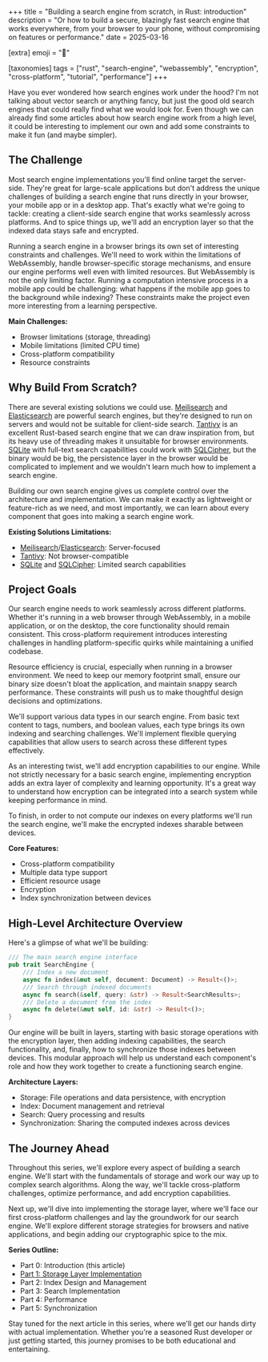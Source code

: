 +++
title = "Building a search engine from scratch, in Rust: introduction"
description = "Or how to build a secure, blazingly fast search engine that works everywhere, from your browser to your phone, without compromising on features or performance."
date = 2025-03-16

[extra]
emoji = "🦀"

[taxonomies]
tags = ["rust", "search-engine", "webassembly", "encryption", "cross-platform", "tutorial", "performance"]
+++

Have you ever wondered how search engines work under the hood? I'm not talking about vector search or anything fancy, but just the good old search engines that could really find what we would look for.
Even though we can already find some articles about how search engine work from a high level, it could be interesting to implement our own and add some constraints to make it fun (and maybe simpler).

## The Challenge

Most search engine implementations you'll find online target the server-side. They're great for large-scale applications but don't address the unique challenges of building a search engine that runs directly in your browser, your mobile app or in a desktop app. That's exactly what we're going to tackle: creating a client-side search engine that works seamlessly across platforms. And to spice things up, we'll add an encryption layer so that the indexed data stays safe and encrypted.

Running a search engine in a browser brings its own set of interesting constraints and challenges. We'll need to work within the limitations of WebAssembly, handle browser-specific storage mechanisms, and ensure our engine performs well even with limited resources.
But WebAssembly is not the only limiting factor. Running a computation intensive process in a mobile app could be challenging: what happens if the mobile app goes to the background while indexing?
These constraints make the project even more interesting from a learning perspective.

**Main Challenges:**
- Browser limitations (storage, threading)
- Mobile limitations (limited CPU time)
- Cross-platform compatibility
- Resource constraints

## Why Build From Scratch?

There are several existing solutions we could use. [Meilisearch](https://www.meilisearch.com/) and [Elasticsearch](https://www.elastic.co/elasticsearch) are powerful search engines, but they're designed to run on servers and would not be suitable for client-side search. [Tantivy](https://github.com/quickwit-oss/tantivy) is an excellent Rust-based search engine that we can draw inspiration from, but its heavy use of threading makes it unsuitable for browser environments. [SQLite](https://www.sqlite.org/) with full-text search capabilities could work with [SQLCipher](https://github.com/sqlcipher/sqlcipher), but the binary would be big, the persistence layer in the browser would be complicated to implement and we wouldn't learn much how to implement a search engine.

Building our own search engine gives us complete control over the architecture and implementation. We can make it exactly as lightweight or feature-rich as we need, and most importantly, we can learn about every component that goes into making a search engine work.

**Existing Solutions Limitations:**
- [Meilisearch](https://www.meilisearch.com/)/[Elasticsearch](https://www.elastic.co/elasticsearch): Server-focused
- [Tantivy](https://github.com/quickwit-oss/tantivy): Not browser-compatible
- [SQLite](https://www.sqlite.org/) and [SQLCipher](https://github.com/sqlcipher/sqlcipher): Limited search capabilities

## Project Goals

Our search engine needs to work seamlessly across different platforms. Whether it's running in a web browser through WebAssembly, in a mobile application, or on the desktop, the core functionality should remain consistent. This cross-platform requirement introduces interesting challenges in handling platform-specific quirks while maintaining a unified codebase.

Resource efficiency is crucial, especially when running in a browser environment. We need to keep our memory footprint small, ensure our binary size doesn't bloat the application, and maintain snappy search performance. These constraints will push us to make thoughtful design decisions and optimizations.

We'll support various data types in our search engine. From basic text content to tags, numbers, and boolean values, each type brings its own indexing and searching challenges. We'll implement flexible querying capabilities that allow users to search across these different types effectively.

As an interesting twist, we'll add encryption capabilities to our engine. While not strictly necessary for a basic search engine, implementing encryption adds an extra layer of complexity and learning opportunity. It's a great way to understand how encryption can be integrated into a search system while keeping performance in mind.

To finish, in order to not compute our indexes on every platforms we'll run the search engine, we'll make the encrypted indexes sharable between devices.

**Core Features:**
- Cross-platform compatibility
- Multiple data type support
- Efficient resource usage
- Encryption
- Index synchronization between devices

## High-Level Architecture Overview

Here's a glimpse of what we'll be building:

```rust
/// The main search engine interface
pub trait SearchEngine {
    /// Index a new document
    async fn index(&mut self, document: Document) -> Result<()>;
    /// Search through indexed documents
    async fn search(&self, query: &str) -> Result<SearchResults>;
    /// Delete a document from the index
    async fn delete(&mut self, id: &str) -> Result<()>;
}
```

Our engine will be built in layers, starting with basic storage operations with the encryption layer, then adding indexing capabilities, the search functionality, and, finally, how to synchronize those indexes between devices. This modular approach will help us understand each component's role and how they work together to create a functioning search engine.

**Architecture Layers:**
- Storage: File operations and data persistence, with encryption
- Index: Document management and retrieval
- Search: Query processing and results
- Synchronization: Sharing the computed indexes across devices

## The Journey Ahead

Throughout this series, we'll explore every aspect of building a search engine. We'll start with the fundamentals of storage and work our way up to complex search algorithms. Along the way, we'll tackle cross-platform challenges, optimize performance, and add encryption capabilities.

Next up, we'll dive into implementing the storage layer, where we'll face our first cross-platform challenges and lay the groundwork for our search engine. We'll explore different storage strategies for browsers and native applications, and begin adding our cryptographic spice to the mix.

**Series Outline:**
- Part 0: Introduction (this article)
- [Part 1: Storage Layer Implementation](../202503170800-search-engine-part-1/)
- Part 2: Index Design and Management
- Part 3: Search Implementation
- Part 4: Performance
- Part 5: Synchronization

Stay tuned for the next article in this series, where we'll get our hands dirty with actual implementation. Whether you're a seasoned Rust developer or just getting started, this journey promises to be both educational and entertaining.
